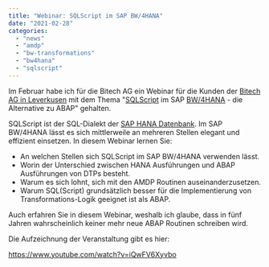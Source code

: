 ```yaml
---
title: "Webinar: SQLScript im SAP BW/4HANA"
date: "2021-02-28"
categories: 
  - "news"
  - "amdp"
  - "bw-transformations"
  - "bw4hana"
  - "sqlscript"
---
```


Im Februar habe ich für die Bitech AG ein Webinar für die Kunden der [Bitech AG in Leverkusen](https://www.bitech.ag/) mit dem Thema "[SQLScript](/category/sqlscript) im SAP [BW/4HANA](/category/bw4hana) \- die Alternative zu ABAP" gehalten.

SQLScript ist der SQL-Dialekt der [SAP HANA Datenbank](/category/sap-hana). Im SAP BW/4HANA lässt es sich mittlerweile an mehreren Stellen elegant und effizient einsetzen. In diesem Webinar lernen Sie:

- An welchen Stellen sich SQLScript im SAP BW/4HANA verwenden lässt.
- Worin der Unterschied zwischen HANA Ausführungen und ABAP Ausführungen von DTPs besteht.
- Warum es sich lohnt, sich mit den AMDP Routinen auseinanderzusetzen.
- Warum SQL(Script) grundsätzlich besser für die Implementierung von Transformations-Logik geeignet ist als ABAP.

Auch erfahren Sie in diesem Webinar, weshalb ich glaube, dass in fünf Jahren wahrscheinlich keiner mehr neue ABAP Routinen schreiben wird.

Die Aufzeichnung der Veranstaltung gibt es hier:

https://www.youtube.com/watch?v=iQwFV6Xyvbo
